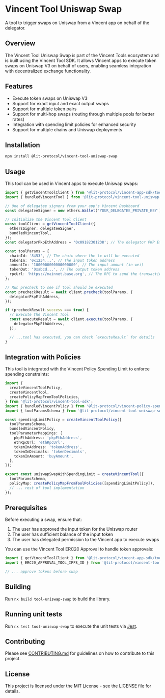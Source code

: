 # Vincent Tool Uniswap Swap

A tool to trigger swaps on Uniswap from a Vincent app on behalf of the delegator.

## Overview

The Vincent Tool Uniswap Swap is part of the Vincent Tools ecosystem and is built using the Vincent Tool SDK. It allows Vincent apps to execute token swaps on Uniswap V3 on behalf of users, enabling seamless integration with decentralized exchange functionality.

## Features

- Execute token swaps on Uniswap V3
- Support for exact input and exact output swaps
- Support for multiple token pairs
- Support for multi-hop swaps (routing through multiple pools for better rates)
- Integration with spending limit policies for enhanced security
- Support for multiple chains and Uniswap deployments

## Installation

```bash
npm install @lit-protocol/vincent-tool-uniswap-swap
```

## Usage

This tool can be used in Vincent apps to execute Uniswap swaps:

```typescript
import { getVincentToolClient } from '@lit-protocol/vincent-app-sdk/toolClient';
import { bundledVincentTool } from '@lit-protocol/vincent-tool-uniswap-swap';

// One of delegatee signers from your app's Vincent Dashboard
const delegateeSigner = new ethers.Wallet('YOUR_DELEGATEE_PRIVATE_KEY');

// Initialize the Vincent Tool Client
const toolClient = getVincentToolClient({
  ethersSigner: delegateeSigner,
  bundledVincentTool,
});
const delegatorPkpEthAddress = '0x09182301238'; // The delegator PKP Eth Address

const toolParams = {
  chainId: '8453', // The chain where the tx will be executed
  tokenIn: '0x1234...', // The input token address
  amountIn: '1000000000000000000', // The input amount (in wei)
  tokenOut: '0xabcd...', // The output token address
  rpcUrl: 'https://mainnet.base.org', // The RPC to send the transaction through
};

// Run precheck to see if tool should be executed
const precheckResult = await client.precheck(toolParams, {
  delegatorPkpEthAddress,
});

if (precheckResult.success === true) {
  // Execute the Vincent Tool
  const executeResult = await client.execute(toolParams, {
    delegatorPkpEthAddress,
  });

  // ...tool has executed, you can check `executeResult` for details
}
```

## Integration with Policies

This tool is integrated with the Vincent Policy Spending Limit to enforce spending constraints:

```typescript
import {
  createVincentToolPolicy,
  createVincentTool,
  createPolicyMapFromToolPolicies,
} from '@lit-protocol/vincent-tool-sdk';
import { bundledVincentPolicy } from '@lit-protocol/vincent-policy-spending-limit';
import { toolParamsSchema } from '@lit-protocol/vincent-tool-uniswap-swap';

const spendingLimitPolicy = createVincentToolPolicy({
  toolParamsSchema,
  bundledVincentPolicy,
  toolParameterMappings: {
    pkpEthAddress: 'pkpEthAddress',
    ethRpcUrl: 'ethRpcUrl',
    tokenInAddress: 'tokenAddress',
    tokenInDecimals: 'tokenDecimals',
    tokenInAmount: 'buyAmount',
  },
});

export const uniswapSwapWithSpendingLimit = createVincentTool({
  toolParamsSchema,
  policyMap: createPolicyMapFromToolPolicies([spendingLimitPolicy]),
  // ... rest of tool implementation
});
```

## Prerequisites

Before executing a swap, ensure that:

1. The user has approved the input token for the Uniswap router
2. The user has sufficient balance of the input token
3. The user has delegated permission to the Vincent app to execute swaps

You can use the Vincent Tool ERC20 Approval to handle token approvals:

```typescript
import { getVincentToolClient } from '@lit-protocol/vincent-app-sdk/toolClient';
import { ERC20_APPROVAL_TOOL_IPFS_ID } from '@lit-protocol/vincent-tool-erc20-approval';

// ... approve tokens before swap
```

## Building

Run `nx build tool-uniswap-swap` to build the library.

## Running unit tests

Run `nx test tool-uniswap-swap` to execute the unit tests via [Jest](https://jestjs.io).

## Contributing

Please see [CONTRIBUTING.md](./CONTRIBUTING.md) for guidelines on how to contribute to this project.

## License

This project is licensed under the MIT License - see the LICENSE file for details.
